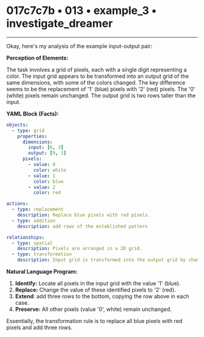 # 017c7c7b • 013 • example_3 • investigate_dreamer

---
Okay, here's my analysis of the example input-output pair:

**Perception of Elements:**

The task involves a grid of pixels, each with a single digit representing a color. The input grid appears to be transformed into an output grid of the same dimensions, with some of the colors changed. The key difference seems to be the replacement of '1' (blue) pixels with '2' (red) pixels. The '0' (white) pixels remain unchanged. The output grid is two rows taller than the input.

**YAML Block (Facts):**



```yaml
objects:
  - type: grid
    properties:
      dimensions:
        input: [6, 3]
        output: [9, 3]
      pixels:
        - value: 0
          color: white
        - value: 1
          color: blue
        - value: 2
          color: red

actions:
  - type: replacement
    description: Replace blue pixels with red pixels.
  - type: addition
    description: add rows of the established pattern

relationships:
  - type: spatial
    description: Pixels are arranged in a 2D grid.
  - type: transformation
    description: Input grid is transformed into the output grid by changing colors and adding rows.
```



**Natural Language Program:**

1.  **Identify:** Locate all pixels in the input grid with the value '1' (blue).
2.  **Replace:** Change the value of these identified pixels to '2' (red).
3. **Extend**: add three rows to the bottom, copying the row above in each case.
4.  **Preserve:** All other pixels (value '0', white) remain unchanged.

Essentially, the transformation rule is to replace all blue pixels with red pixels and add three rows.

